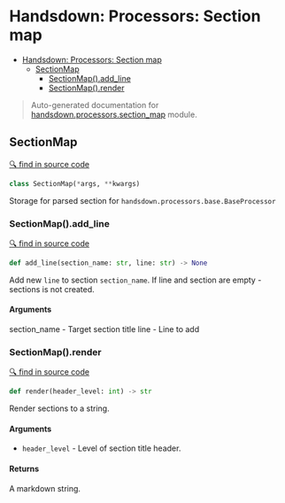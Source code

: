 # Handsdown: Processors: Section map

- [Handsdown: Processors: Section map](#handsdown-processors-section-map)
  - [SectionMap](#sectionmap)
    - [SectionMap().add_line](#sectionmapadd_line)
    - [SectionMap().render](#sectionmaprender)

> Auto-generated documentation for [handsdown.processors.section_map](../handsdown/processors/section_map.py) module.

## SectionMap

[🔍 find in source code](../handsdown/processors/section_map.py#L6)

```python
class SectionMap(*args, **kwargs)
```

Storage for parsed section for `handsdown.processors.base.BaseProcessor`

### SectionMap().add_line

[🔍 find in source code](../handsdown/processors/section_map.py#L11)

```python
def add_line(section_name: str, line: str) -> None
```

Add new `line` to section `section_name`.
If line and section are empty - sections is not created.

#### Arguments

section_name - Target section title
line - Line to add

### SectionMap().render

[🔍 find in source code](../handsdown/processors/section_map.py#L26)

```python
def render(header_level: int) -> str
```

Render sections to a string.

#### Arguments

- `header_level` - Level of section title header.

#### Returns

A markdown string.
